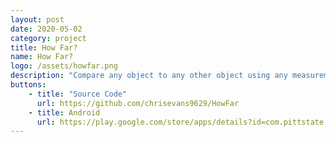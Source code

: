 ```yaml
---
layout: post
date: 2020-05-02
category: project
title: How Far?
name: How Far?
logo: /assets/howfar.png
description: "Compare any object to any other object using any measurement."
buttons:
    - title: "Source Code"
      url: https://github.com/chrisevans9629/HowFar
    - title: Android
      url: https://play.google.com/store/apps/details?id=com.pittstate.howfar
---
```


